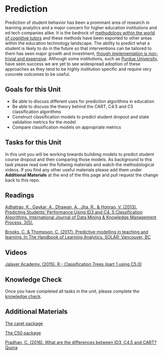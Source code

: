 # Prediction

Prediction of student behavior has been a prominant area of research in learning analytics and a major concern for higher education institutions and ed tech companies alike. It is the bedrock of [methodology within the world of cognitive tutors](https://solaresearch.org/hla-17/hla17-chapter5/) and these methods have been exported to other areas within the education technology landscape. The ability to predict what a student is likely to do in the future so that interventions can be tailored to them has seen major growth and investment, [though implementation is non-trivial and expensive](https://www.newamerica.org/education-policy/policy-papers/promise-and-peril-predictive-analytics-higher-education/). Although some institutions, such as [Purdue University](https://www.itap.purdue.edu/learning/tools/forecast.html), have seen success we are yet to see widespread adoption of these approaches as they tend to be highly institution specific and require very concrete outcomes to be useful. 

## Goals for this Unit

* Be able to discuss different uses for prediction algorithms in education
* Be able to discuss the theory behind the CART, C4.5 and C5 classification algorithms
* Construct classification models to predict student dropout and state validation metrics for the model
* Compare classification models on appropriate metrics

## Tasks for this Unit

In this unit you will be working towards buildimg models to predict student course dropout and then comparing those models. As background to this task please read over the follwing materials and watch the methodological videos. If you find any other useful materials please add them under **Additional Materials** at the end of the this page and pull request the change back to this repo.

## Readings

[Adhatrao, K., Gaykar, A., Dhawan, A., Jha, R., & Honrao, V. (2013). Predicting Students’ Performance Using ID3 and C4. 5 Classification Algorithms. International Journal of Data Mining & Knowledge Management Process, 3(5).](https://arxiv.org/ftp/arxiv/papers/1310/1310.2071.pdf)

[Brooks, C. & Thompson, C. (2017). Predictive modelling in teaching and learning. In The Handbook of Learning Analytics. SOLAR: Vancouver, BC](https://solaresearch.org/hla-17/hla17-chapter5/)

## Videos

[Jalayer Academy. (2015). R - Classification Trees (part 1 using C5.0)](https://www.youtube.com/watch?v=5NquIfQxpxk)

## Knowledge Check

Once you have completed all tasks in the unit, please complete the [knowledge check](https://tccolumbia.qualtrics.com/jfe/form/SV_bIchFX8s5M3Fdml).

## Additional Materials

[The caret package](https://topepo.github.io/caret/train-models-by-tag.html)

[The C50 package](https://topepo.github.io/C5.0/)

[Pradhan, C. (2016). What are the differences between ID3, C4.5 and CART? Quora](https://www.quora.com/What-are-the-differences-between-ID3-C4-5-and-CART)



